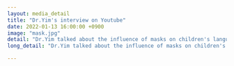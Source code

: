 ```yaml
---
layout: media_detail
title: "Dr.Yim's interview on Youtube"
date: 2022-01-13 16:00:00 +0900
image: "mask.jpg"
detail: "Dr.Yim talked about the influence of masks on children's language development" 
long_detail: "Dr.Yim talked about the influence of masks on children's language development. <iframe width='560' height='315' src='https://www.youtube.com/embed/ZyOkCKoSu-8' title='YouTube video player' frameborder='0' allow='accelerometer; autoplay; clipboard-write; encrypted-media; gyroscope; picture-in-picture; web-share' allowfullscreen></iframe>."

---
```


